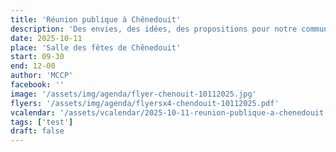 ```yaml
---
title: 'Réunion publique à Chênedouit'
description: 'Des envies, des idées, des propositions pour notre commune ? Discutons-en !'
date: 2025-10-11
place: 'Salle des fêtes de Chênedouit'
start: 09-30
end: 12-00
author: 'MCCP'
facebook: ''
image: '/assets/img/agenda/flyer-chenouit-10112025.jpg'
flyers: '/assets/img/agenda/flyersx4-chendouit-10112025.pdf'
vcalendar: '/assets/vcalendar/2025-10-11-reunion-publique-a-chenedouit.ics'
tags: ['test']
draft: false
---
```

